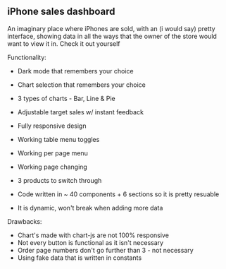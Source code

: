 ## iPhone sales dashboard

An imaginary place where iPhones are sold, with an (i would say) pretty interface, showing data in all the ways that the owner of the store would want to view it in. Check it out yourself

Functionality:

- Dark mode that remembers your choice
- Chart selection that remembers your choice
- 3 types of charts - Bar, Line & Pie
- Adjustable target sales w/ instant feedback
- Fully responsive design
- Working table menu toggles
- Working per page menu
- Working page changing
- 3 products to switch through

- Code written in ~ 40 components + 6 sections
  so it is pretty resuable
- It is dynamic, won't break when adding more data

Drawbacks:

- Chart's made with chart-js are not 100% responsive
- Not every button is functional as it isn't necessary
- Order page numbers don't go further than 3 - not necessary
- Using fake data that is written in constants
